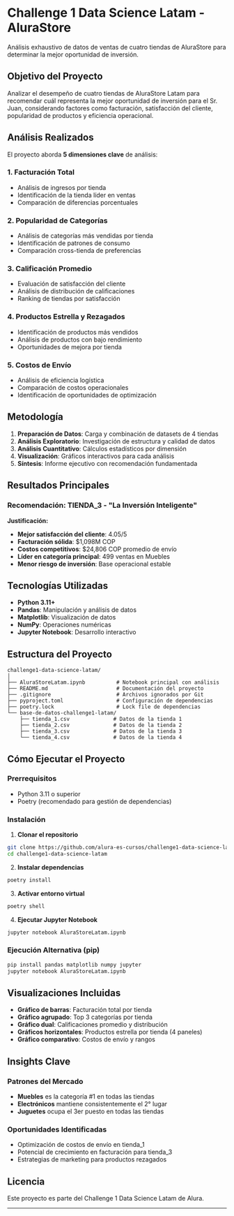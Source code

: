 # Challenge 1 Data Science Latam - AluraStore

Análisis exhaustivo de datos de ventas de cuatro tiendas de AluraStore para determinar la mejor oportunidad de inversión.

## Objetivo del Proyecto

Analizar el desempeño de cuatro tiendas de AluraStore Latam para recomendar cuál representa la mejor oportunidad de inversión para el Sr. Juan, considerando factores como facturación, satisfacción del cliente, popularidad de productos y eficiencia operacional.

## Análisis Realizados

El proyecto aborda **5 dimensiones clave** de análisis:

### 1. Facturación Total
- Análisis de ingresos por tienda
- Identificación de la tienda líder en ventas
- Comparación de diferencias porcentuales

### 2. Popularidad de Categorías
- Análisis de categorías más vendidas por tienda
- Identificación de patrones de consumo
- Comparación cross-tienda de preferencias

### 3. Calificación Promedio
- Evaluación de satisfacción del cliente
- Análisis de distribución de calificaciones
- Ranking de tiendas por satisfacción

### 4. Productos Estrella y Rezagados
- Identificación de productos más vendidos
- Análisis de productos con bajo rendimiento
- Oportunidades de mejora por tienda

### 5. Costos de Envío
- Análisis de eficiencia logística
- Comparación de costos operacionales
- Identificación de oportunidades de optimización

## Metodología

1. **Preparación de Datos**: Carga y combinación de datasets de 4 tiendas
2. **Análisis Exploratorio**: Investigación de estructura y calidad de datos
3. **Análisis Cuantitativo**: Cálculos estadísticos por dimensión
4. **Visualización**: Gráficos interactivos para cada análisis
5. **Síntesis**: Informe ejecutivo con recomendación fundamentada

## Resultados Principales

### Recomendación: **TIENDA_3** - "La Inversión Inteligente"

**Justificación:**
- **Mejor satisfacción del cliente**: 4.05/5
- **Facturación sólida**: $1,098M COP
- **Costos competitivos**: $24,806 COP promedio de envío
- **Líder en categoría principal**: 499 ventas en Muebles
- **Menor riesgo de inversión**: Base operacional estable

## Tecnologías Utilizadas

- **Python 3.11+**
- **Pandas**: Manipulación y análisis de datos
- **Matplotlib**: Visualización de datos
- **NumPy**: Operaciones numéricas
- **Jupyter Notebook**: Desarrollo interactivo

## Estructura del Proyecto

```
challenge1-data-science-latam/
│
├── AluraStoreLatam.ipynb          # Notebook principal con análisis
├── README.md                      # Documentación del proyecto
├── .gitignore                     # Archivos ignorados por Git
├── pyproject.toml                 # Configuración de dependencias
├── poetry.lock                    # Lock file de dependencias
└── base-de-datos-challenge1-latam/
    ├── tienda_1.csv              # Datos de la tienda 1
    ├── tienda_2.csv              # Datos de la tienda 2
    ├── tienda_3.csv              # Datos de la tienda 3
    └── tienda_4.csv              # Datos de la tienda 4
```

## Cómo Ejecutar el Proyecto

### Prerrequisitos
- Python 3.11 o superior
- Poetry (recomendado para gestión de dependencias)

### Instalación

1. **Clonar el repositorio**
```bash
git clone https://github.com/alura-es-cursos/challenge1-data-science-latam.git
cd challenge1-data-science-latam
```

2. **Instalar dependencias**
```bash
poetry install
```

3. **Activar entorno virtual**
```bash
poetry shell
```

4. **Ejecutar Jupyter Notebook**
```bash
jupyter notebook AluraStoreLatam.ipynb
```

### Ejecución Alternativa (pip)

```bash
pip install pandas matplotlib numpy jupyter
jupyter notebook AluraStoreLatam.ipynb
```

## Visualizaciones Incluidas

- **Gráfico de barras**: Facturación total por tienda
- **Gráfico agrupado**: Top 3 categorías por tienda
- **Gráfico dual**: Calificaciones promedio y distribución
- **Gráficos horizontales**: Productos estrella por tienda (4 paneles)
- **Gráfico comparativo**: Costos de envío y rangos

## Insights Clave

### Patrones del Mercado
- **Muebles** es la categoría #1 en todas las tiendas
- **Electrónicos** mantiene consistentemente el 2° lugar
- **Juguetes** ocupa el 3er puesto en todas las tiendas

### Oportunidades Identificadas
- Optimización de costos de envío en tienda_1
- Potencial de crecimiento en facturación para tienda_3
- Estrategias de marketing para productos rezagados

## Licencia

Este proyecto es parte del Challenge 1 Data Science Latam de Alura.

---
